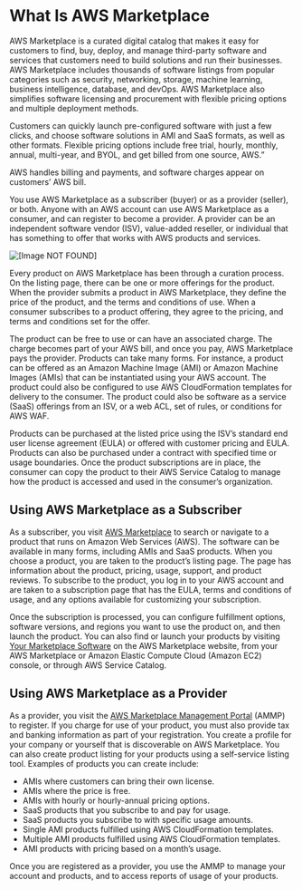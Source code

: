 # What Is AWS Marketplace<a name="what-is-marketplace"></a>

AWS Marketplace is a curated digital catalog that makes it easy for customers to find, buy, deploy, and manage third\-party software and services that customers need to build solutions and run their businesses\. AWS Marketplace includes thousands of software listings from popular categories such as security, networking, storage, machine learning, business intelligence, database, and devOps\. AWS Marketplace also simplifies software licensing and procurement with flexible pricing options and multiple deployment methods\. 

Customers can quickly launch pre\-configured software with just a few clicks, and choose software solutions in AMI and SaaS formats, as well as other formats\. Flexible pricing options include free trial, hourly, monthly, annual, multi\-year, and BYOL, and get billed from one source, AWS\.” 

 AWS handles billing and payments, and software charges appear on customers’ AWS bill\. 

 You use AWS Marketplace as a subscriber \(buyer\) or as a provider \(seller\), or both\. Anyone with an AWS account can use AWS Marketplace as a consumer, and can register to become a provider\. A provider can be an independent software vendor \(ISV\), value\-added reseller, or individual that has something to offer that works with AWS products and services\. 

![\[Image NOT FOUND\]](http://docs.aws.amazon.com/marketplace/latest/buyerguide/images/aws-marketplace-concepts.png)

 Every product on AWS Marketplace has been through a curation process\. On the listing page, there can be one or more offerings for the product\. When the provider submits a product in AWS Marketplace, they define the price of the product, and the terms and conditions of use\. When a consumer subscribes to a product offering, they agree to the pricing, and terms and conditions set for the offer\. 

 The product can be free to use or can have an associated charge\. The charge becomes part of your AWS bill, and once you pay, AWS Marketplace pays the provider\. Products can take many forms\. For instance, a product can be offered as an Amazon Machine Image \(AMI\) or Amazon Machine Images \(AMIs\) that can be instantiated using your AWS account\. The product could also be configured to use AWS CloudFormation templates for delivery to the consumer\. The product could also be software as a service \(SaaS\) offerings from an ISV, or a web ACL, set of rules, or conditions for AWS WAF\. 

 Products can be purchased at the listed price using the ISV’s standard end user license agreement \(EULA\) or offered with customer pricing and EULA\. Products can also be purchased under a contract with specified time or usage boundaries\. Once the product subscriptions are in place, the consumer can copy the product to their AWS Service Catalog to manage how the product is accessed and used in the consumer’s organization\. 

## Using AWS Marketplace as a Subscriber<a name="using-aws-marketplace-as-a-subscriber"></a>

 As a subscriber, you visit [AWS Marketplace](https://aws.amazon.com/marketplace) to search or navigate to a product that runs on Amazon Web Services \(AWS\)\. The software can be available in many forms, including AMIs and SaaS products\. When you choose a product, you are taken to the product’s listing page\. The page has information about the product, pricing, usage, support, and product reviews\. To subscribe to the product, you log in to your AWS account and are taken to a subscription page that has the EULA, terms and conditions of usage, and any options available for customizing your subscription\. 

 Once the subscription is processed, you can configure fulfillment options, software versions, and regions you want to use the product on, and then launch the product\. You can also find or launch your products by visiting [Your Marketplace Software](https://aws.amazon.com/marketplace/library?ref_=header_user_your_software) on the AWS Marketplace website, from your AWS Marketplace or Amazon Elastic Compute Cloud \(Amazon EC2\) console, or through AWS Service Catalog\. 

## Using AWS Marketplace as a Provider<a name="using-aws-marketplace-as-a-provider"></a>

 As a provider, you visit the [AWS Marketplace Management Portal](https://aws.amazon.com/marketplace/management/tour/) \(AMMP\) to register\. If you charge for use of your product, you must also provide tax and banking information as part of your registration\. You create a profile for your company or yourself that is discoverable on AWS Marketplace\. You can also create product listing for your products using a self\-service listing tool\. Examples of products you can create include: 
+  AMIs where customers can bring their own license\. 
+  AMIs where the price is free\. 
+  AMIs with hourly or hourly\-annual pricing options\. 
+  SaaS products that you subscribe to and pay for usage\. 
+  SaaS products you subscribe to with specific usage amounts\. 
+  Single AMI products fulfilled using AWS CloudFormation templates\. 
+  Multiple AMI products fulfilled using AWS CloudFormation templates\. 
+  AMI products with pricing based on a month’s usage\. 

 Once you are registered as a provider, you use the AMMP to manage your account and products, and to access reports of usage of your products\. 